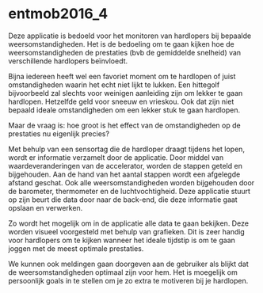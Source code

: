 # entmob2016_4

Deze applicatie is bedoeld voor het monitoren van hardlopers bij bepaalde weersomstandigheden.
Het is de bedoeling om te gaan kijken hoe de weersomstandigheden de prestaties (bvb de gemiddelde snelheid) van verschillende hardlopers beïnvloedt. 

Bijna iedereen heeft wel een favoriet moment om te hardlopen of juist omstandigheden waarin het echt niet lijkt te lukken. Een hittegolf bijvoorbeeld zal slechts voor weinigen aanleiding zijn om lekker te gaan hardlopen.
Hetzelfde geld voor sneeuw en vrieskou. Ook dat zijn niet bepaald ideale omstandigheden om een lekker stuk te gaan hardlopen.

Maar de vraag is: hoe groot is het effect van de omstandigheden op de prestaties nu eigenlijk precies?

Met behulp van een sensortag die de hardloper draagt tijdens het lopen, wordt er informatie verzamelt door de applicatie.
Door middel van waardeveranderingen van de accelerator, worden de stappen geteld en bijgehouden. Aan de hand van het aantal stappen wordt een afgelegde afstand geschat. Ook alle weersomstandigheden worden bijgehouden door de barometer, thermometer en de luchtvochtigheid.
Deze applicatie stuurt op zijn beurt die data door naar de back-end, die deze informatie gaat opslaan en verwerken.

Zo wordt het mogelijk om in de applicatie alle data te gaan bekijken. Deze worden visueel voorgesteld met behulp van grafieken.
Dit is zeer handig voor hardlopers om te kijken wanneer het ideale tijdstip is om te gaan joggen met de meest optimale prestaties.

We kunnen ook meldingen gaan doorgeven aan de gebruiker als blijkt dat de weersomstandigheden optimaal zijn voor hem. Het is moegelijk om persoonlijk goals in te stellen om je zo extra te motiveren bij je hardlopen.

